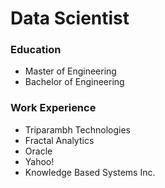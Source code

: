 # Data Scientist

### Education
- Master of Engineering
- Bachelor of Engineering
### Work Experience 
- Triparambh Technologies
- Fractal Analytics
- Oracle
- Yahoo!
- Knowledge Based Systems Inc.

